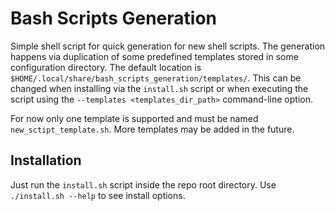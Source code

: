 # Bash Scripts Generation

Simple shell script for quick generation for new shell scripts. The generation
happens via duplication of some predefined templates stored in some
configuration directory. The default location is
`$HOME/.local/share/bash_scripts_generation/templates/`. This can be changed
when installing via the `install.sh` script or when executing the script using
the `--templates <templates_dir_path>` command-line option.

For now only one template is supported and must be named
`new_sctipt_template.sh`. More templates may be added in the future.

## Installation

Just run the `install.sh` script inside the repo root directory.
Use `./install.sh --help` to see install options.

